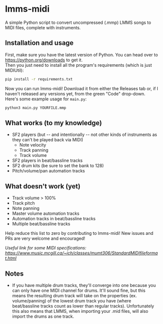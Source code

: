 lmms-midi
=========
A simple Python script to convert uncompressed (.mmp) LMMS songs to MIDI files, complete with instruments.  

## Installation and usage

First, make sure you have the latest version of Python. You can head over to https://python.org/downloads to get it.  
Then you just need to install all the program's requirements (which is just MIDIUtil):
```bash
pip install -r requirements.txt
```
Now you can run lmms-midi! Download it from either the Releases tab or, if I haven't released any versions yet, from the green "Code" drop-down. Here's some example usage for `main.py`:
```bash
python3 main.py YOURFILE.mmp
```

## What works (to my knowledge)

* SF2 players (but -- and intentionally -- not other kinds of instruments as they can't be played back via MIDI)
    * Note velocity
    * Track panning
    * Track volume
* SF2 players in beat/bassline tracks
* SF2 drum kits (be sure to set the bank to 128)
* Pitch/volume/pan automation tracks

## What doesn't work (yet)

* Track volume > 100%
* Track pitch
* Note panning
* Master volume automation tracks
* Automation tracks in beat/bassline tracks
* Multiple beat/bassline tracks

Help reduce this list to zero by contributing to lmms-midi! New issues and PRs are very welcome and encouraged!

*Useful link for some MIDI specifications: https://www.music.mcgill.ca/~ich/classes/mumt306/StandardMIDIfileformat.html*

## Notes

* If you have multiple drum tracks, they'll converge into one because you can only have one MIDI channel for drums. It'll sound fine, but this means the resulting drum track will take on the properties (ex. volume/panning) of the lowest drum track you have (where beat/bassline tracks count as lower than regular tracks). Unfortunately this also means that LMMS, when importing your .mid files, will also import the drums as one track.



